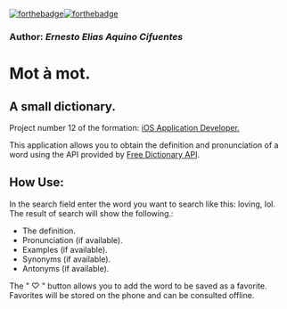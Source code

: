 [![forthebadge](https://forthebadge.com/images/badges/made-with-swift.svg)](https://forthebadge.com)[![forthebadge](https://forthebadge.com/images/badges/built-with-love.svg)](https://forthebadge.com)
### Author: *Ernesto Elias Aquino Cifuentes*
# Mot à mot.
 ##  A small dictionary.
 Project number 12 of the formation: [iOS Application Developer.](https://openclassrooms.com/fr/paths/69-developpeur-dapplication-ios#path-tabs "iOS Application Developer.")
 
This application allows you to obtain the definition and pronunciation of a word using the API provided by [Free Dictionary API](https://dictionaryapi.dev "Free Dictionary API").

## How Use:
In the search field enter the word you want to search like this: loving, lol.
The result of  search will show the following.:
- The definition.
- Pronunciation (if available).
- Examples (if available).
- Synonyms (if available).
- Antonyms (if available).

The " ♡ " button allows you to add the word to be saved as a favorite.
Favorites will be stored on the phone and can be consulted offline.
